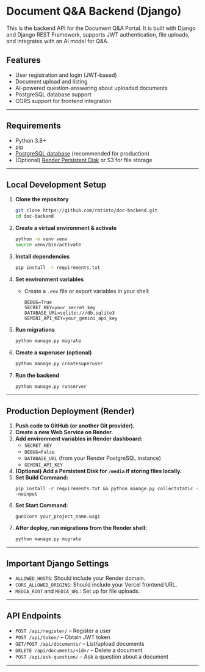 # Document Q&A Backend (Django)

This is the backend API for the Document Q&A Portal. It is built with Django and Django REST Framework, supports JWT authentication, file uploads, and integrates with an AI model for Q&A.

## Features

- User registration and login (JWT-based)
- Document upload and listing
- AI-powered question-answering about uploaded documents
- PostgreSQL database support
- CORS support for frontend integration

---

## Requirements

- Python 3.8+
- pip
- [PostgreSQL database](https://render.com/docs/databases) (recommended for production)
- (Optional) [Render Persistent Disk](https://render.com/docs/persistent-disks) or S3 for file storage

---

## Local Development Setup

1. **Clone the repository**
    ```bash
    git clone https://github.com/ratinto/doc-backend.git
    cd doc-backend
    ```

2. **Create a virtual environment & activate**
    ```bash
    python -m venv venv
    source venv/bin/activate
    ```

3. **Install dependencies**
    ```bash
    pip install -r requirements.txt
    ```

4. **Set environment variables**
    - Create a `.env` file or export variables in your shell:
      ```
      DEBUG=True
      SECRET_KEY=your_secret_key
      DATABASE_URL=sqlite:///db.sqlite3
      GEMINI_API_KEY=your_gemini_api_key
      ```

5. **Run migrations**
    ```bash
    python manage.py migrate
    ```

6. **Create a superuser (optional)**
    ```bash
    python manage.py createsuperuser
    ```

7. **Run the backend**
    ```bash
    python manage.py runserver
    ```

---

## Production Deployment (Render)

1. **Push code to GitHub (or another Git provider).**
2. **Create a new Web Service on Render.**
3. **Add environment variables in Render dashboard:**
    - `SECRET_KEY`
    - `DEBUG=False`
    - `DATABASE_URL` (from your Render PostgreSQL instance)
    - `GEMINI_API_KEY`
4. **(Optional) Add a Persistent Disk for `/media` if storing files locally.**
5. **Set Build Command:**
    ```
    pip install -r requirements.txt && python manage.py collectstatic --noinput
    ```
6. **Set Start Command:**
    ```
    gunicorn your_project_name.wsgi
    ```
7. **After deploy, run migrations from the Render shell:**
    ```
    python manage.py migrate
    ```

---

## Important Django Settings

- `ALLOWED_HOSTS`: Should include your Render domain.
- `CORS_ALLOWED_ORIGINS`: Should include your Vercel frontend URL.
- `MEDIA_ROOT` and `MEDIA_URL`: Set up for file uploads.

---

## API Endpoints

- `POST /api/register/` – Register a user
- `POST /api/token/` – Obtain JWT token
- `GET/POST /api/documents/` – List/upload documents
- `DELETE /api/documents/<id>/` – Delete a document
- `POST /api/ask-question/` – Ask a question about a document

---
